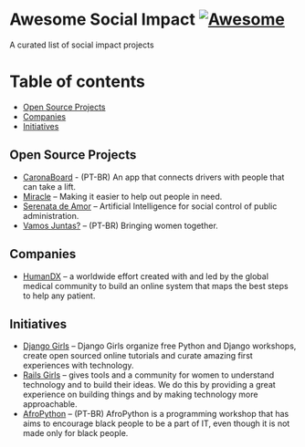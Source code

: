 # Awesome Social Impact [![Awesome](https://awesome.re/badge.svg)](https://awesome.re)
A curated list of social impact projects

# Table of contents
* [Open Source Projects](#open-source-projects)
* [Companies](#companies)
* [Initiatives](#initiatives)

## Open Source Projects
- [CaronaBoard](https://github.com/CaronaBoard) - (PT-BR) An app that connects drivers with people that can take a lift.
- [Miracle](https://github.com/OtavioRMachado/miracle-site) – Making it easier to help out people in need.
- [Serenata de Amor](https://github.com/okfn-brasil/serenata-de-amor) – Artificial Intelligence for social control of public administration.
- [Vamos Juntas?](https://github.com/VamosJuntas) – (PT-BR) Bringing women together.

## Companies
- [HumanDX](https://www.humandx.org/) – a worldwide effort created with and led by the global medical community to build an online system that maps the best steps to help any patient.

## Initiatives

- [Django Girls](https://djangogirls.org/) – Django Girls organize free Python and Django workshops, create open sourced online tutorials and curate amazing first experiences with technology.
- [Rails Girls](http://railsgirls.com/) – gives tools and a community for women to understand technology and to build their ideas. We do this by providing a great experience on building things and by making technology more approachable.
- [AfroPython](http://afropython.org/) – (PT-BR) AfroPython is a programming workshop that has aims to encourage black people to be a part of IT, even though it is not made only for black people.
